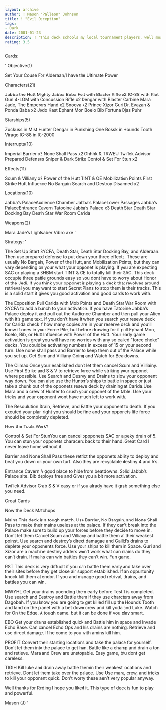 ```yaml
---
layout: archive
author: ! Mason "Palleon" Johnson
title: ! "Evil Deception"
tags:
- Dark
date: 2001-01-23
description: ! "This deck schools my local tournament players, well most of the time. It wins and i’m lovin it."
rating: 3.5
---
```

Cards: 

'
Objective(1)

Set Your Couse For Alderaan/I have the Ultimate Power

Characters(21)

Jabba the Hutt
Mighty Jabba
Boba Fett with Blaster Rifle x2
IG-88 with Riot Gun
4-LOM with Concussion Rifle x2
Dengar with Blaster Carbine
Mara Jade, The Emperors Hand x2
Snoova x2
Prince Xizor
Guri
Dr. Evazan & Ponda Baba x2
Jodo Kast
Ephant Mon
Boelo
Bib Fortuna
Djas Puhr

Starships(5)

Zuckuss in Mist Hunter
Dengar in Punishing One
Bossk in Hounds Tooth
Virago
IG-88 in IG-2000

Interrupts(10)

Imperial Barrier x2
None Shall Pass x2
Ghhhk & TRWEU
Twi’lek Advisor
Prepared Defenses
Sniper & Dark Strike
Contol & Set For Stun x2

Effects(11)

Scum & Villiany x2
Power of the Hutt
TINT & OE
Mobilization Points
First Strike
Hutt Influence
No Bargain
Search and Destroy
Disarmed x2

Locations(10)

Jabba’s PalaceAudience Chamber
Jabba’s PalaceLower Passages
Jabba’s PalaceEntrance Cavern
Tatooine Jabba’s Palace x3
Death Star
Death Star Docking Bay
Death Star War Room
Carida

Weapons(2)

Mara Jade’s Lightsaber
Vibro axe '

Strategy: '

The Set Up Start SYCFA, Death Star, Death Star Docking Bay, and Alderaan. Then use prepared defense to put down your three effects. These are usually No Bargain, Power of the Hutt, and Mobilization Points, but they can vary depending on your what your opponet is playing. If you are expecting SAC or playing a BHBM start TINT & OE to totally kill their SAC. This deck occupie three pattle grounds easy so you dont have to worry about Honor of the Jedi. If you think your opponet is playing a deck that revolves around retrieval you may want to start Secret Plans to stop them in their tracks. This is a solid start it gives you good activation and good cards to work with.

The Exposition Pull Carida with Mob Points and Death Star War Room with SYCFA to add a bunch to your activation. If you have Tatooine Jabba’s Palace deploy it and pull out the Audience Chamber and then pull your Alien with it’s game text. If you don’t have it when you search your reseve deck for Carida check if how many copies are in your reserve deck and you’ll know if ones in your Force Pile, but before drawing for it pull Ephant Mon, Boelo, Bib, or Hutt Influence with Power of the Hutt. Your early game activation is great you will have no worries with any so called "force choke" decks. You could be activating numbers in excess of 15 on your second turn. Use none shall pass and Barrier to keep them out of the Palace while you set up. Get Sum and Villiany Going and Watch for Beatdowns.

The Climax Once your esablished don’t let them cancel Scum and Villiainy. Use First Strike and S & V to retrieve force while striking your opponet where possible. Use Search and Desroy and Drains to slow your opponent way down. You can also use the Hunter’s ships to battle in space or just take a chunk out of the opponets reseve deck by draining at Carida.Use Mara and a crew of Hunter to crush your opponet of the table. Use your tricks and your opponent wont have much left to work with.

The Resoulution Drain, Retrieve, and Battle your opponent to death. If you excuted your plan right you should be fine and your opponets life force should be completely depleted.

How the Tools Work?

Control & Set For StunYou can cancel oppponets SAC or a peky drain of 5. You can stun your opponets characers back to their hand. Great Card I never leave home without it.

Barrier and None Shall Pass these retrict the opponets ability to deploy and beat you down on your own turf. Also they are recyclable destiny 4 and 5’s.

Entrance Cavern A ggod place to hide from beatdowns. Solid Jabbb’s Palace site. Bib deploys free and Gives you a bit more activation.

Twi’lek Advisor Grab S & V easy or if you alrady have it grab something else you need.

Great Cards

Now the Deck Matchups

Mains This deck is a tough match. Use Barrier, No Bargain, and None Shall Pass to make their mains useless at the palace. If they can’t break into the Palace make sure to build up your forces before they decide to move in. Don’t let them Cancel Scum and Villiany and battle them at their weakest poinst. Use search and destroy’s direct damagae and Gailid’s drains to deplete your opponents force. Use your ships to kill them in Space. Guri and Xizor are a machine destiny adders won’t work what can mains do they can’t drain. If mains can win battles they can’t win. Fun game.

RST This deck is very diffuclt if you can battle them early and take over their sites before they get close air support established. If an oppurtunity knock kill them at endor. If you and manage good retrival, drains, and battles you can win.

MWYHL Get your drains poending them early before Test 1 is completed. Use search and Destroy and Battle them if they use charcters away from Dagobah. If you know you are going to get killed fill up the Hounds Tooth and land on the planet with a bet down crew and kill yoda and Luke. Watch for On the Edge. A tough game, but it can be done if you play smart.

EBO Get your drains established quick and Battle him in space and Invade Echo Base. Can cancel Echo Ops and his drains are nothing. Retrieve and use direct damage. If he come to you with amins kill him.

PROFIT Convert their starting locations and take the palace for yourself. Don’t let them into the palace to get han. Battle like a champ and drain a ton and retieve. Mara and Crew are unstopable. Easy game, btu dont get careless.

TIGIH Kill luke and drain away battle themin their weakest locations and retrieve. Dont let them take over the palace. Use Use mara, crew, and tricks to kill your opponent quick. Don’t worry these aen’t very popular anyway.

Well thanks for Reding I hope you liked it. This type of deck is fun to play and powerful.

Mason (J)
'